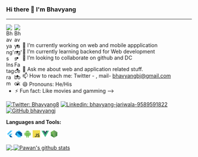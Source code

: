 ### Hi there 👋 I'm Bhavyang
-----------------------------

<!--
**bhavyangj/bhavyangj** is a ✨ _special_ ✨ repository because its `README.md` (this file) appears on your GitHub profile.

#Hey, I'm [Bhavyang jariwala!](https://bhavyangbj.tk) 👋

<p align="left"> <img src="https://komarev.com/ghpvc/?username=bhavyangj&label=Views&color=blue&style=plastic" alt="Bhavyang" /> </p>
<a href="https://twitter.com/bhavyang8">
  <img align="left" alt="Bhavyang's Twitter" width="22px" src="https://cdn.jsdelivr.net/npm/simple-icons@v3/icons/twitter.svg" />
</a>
<a href="https://www.linkedin.com/in/bhavyang-jariwala-958959182">
  <img align="left" alt="Bhavyang's Linkdein" width="22px" src="https://cdn.jsdelivr.net/npm/simple-icons@v3/icons/linkedin.svg" />
</a>
<a href="https://github.com/bhavyangj">
  <img align="left" alt="Bhavyang's Github" width="22px" src="https://cdn.jsdelivr.net/npm/simple-icons@v3/icons/github.svg" />
</a>
<!--<a href="https://t.me/">
  <img align="left" alt="Bhavyang's Telegram" width="22px" src="https://cdn.jsdelivr.net/npm/simple-icons@v3/icons/telegram.svg" />
</a>-->
<a href="https://www.instagram.com/bhavyang_912/">
  <img align="left" alt="Bhavyang's Instagram" width="22px" src="https://cdn.jsdelivr.net/npm/simple-icons@v3/icons/instagram.svg" />
</a>
<a href="https://www.facebook.com/bhavyang.bj/">
  <img align="left" alt="Bhavyang's Facebook" width="22px" src="https://cdn.jsdelivr.net/npm/simple-icons@v3/icons/facebook.svg" />
</a>
<!--
<a href="https://www.youtube.com/">
  <img align="left" alt="Bhavyang's Youtube" width="22px" src="https://cdn.jsdelivr.net/npm/simple-icons@v3/icons/youtube.svg" />
</a>-->

<br/>
<br/>


- 🔭 I’m currently working on web and mobile appplication
- 🌱 I’m currently learning backend for Web development
- 👯 I’m looking to collaborate on github and DC
<!-- 🤔 I’m looking for help with --> 
- 💬 Ask me about web and application related stuff.
- 📫 How to reach me: Twitter - , mail- bhavyangbj@gmail.com
- 😄 Pronouns: He/His
- ⚡ Fun fact: Like movies and gamming
-->

[![Twitter: Bhavyang8](https://img.shields.io/twitter/follow/bhavyang8?style=social)](https://twitter.com/bhavyang8)
[![Linkedin: bhavyang-jariwala-9589591822](https://img.shields.io/badge/-bhavyang8-blue?style=flat-square&logo=Linkedin&logoColor=white&link=https://bhavyang-jariwala-958959182/)](https://www.linkedin.com/in/bhavyang-jariwala-958959182/)
[![GitHub bhavyangj](https://img.shields.io/github/followers/bhavyangj?label=follow&style=social)](https://github.com/bhavyangj)


**Languages and Tools:**  

<code><img height="20" src="https://raw.githubusercontent.com/github/explore/80688e429a7d4ef2fca1e82350fe8e3517d3494d/topics/flutter/flutter.png"></code>
<code><img height="20" src="https://raw.githubusercontent.com/github/explore/80688e429a7d4ef2fca1e82350fe8e3517d3494d/topics/dart/dart.png"></code>
<code><img height="20" src="https://raw.githubusercontent.com/github/explore/80688e429a7d4ef2fca1e82350fe8e3517d3494d/topics/android/android.png"></code>
<code><img height="20" src="https://raw.githubusercontent.com/github/explore/80688e429a7d4ef2fca1e82350fe8e3517d3494d/topics/javascript/javascript.png"></code>
<code><img height="20" src="https://raw.githubusercontent.com/github/explore/80688e429a7d4ef2fca1e82350fe8e3517d3494d/topics/vue/vue.png"></code>
<code><img height="20" src="https://raw.githubusercontent.com/github/explore/80688e429a7d4ef2fca1e82350fe8e3517d3494d/topics/nodejs/nodejs.png"></code>    

<a href="https://github.com/bhavyangj">
  <img align="center" src="https://github-readme-stats.vercel.app/api/top-langs/?username=bhavyangj&theme=light&hide_langs_below=1" />
</a>
<a href="https://github.com/bhavyang">
 <img align="center" src="https://github-readme-stats.vercel.app/api?username=bhavyangj&show_icons=true&theme=light&line_height=27" alt="Pawan's github stats"/>
</a>
<!--<a href="https://github.com/bhavyangj/FlutterExampleApps">
  <img align="center" src="https://github-readme-stats.vercel.app/api/pin/?username=bhavyangj&repo=FlutterExampleApps&theme=light" />

<!--</a>
<a href="https://github.com/bhavyangj/VelocityX">
 <img align="center" src="https://github-readme-stats.vercel.app/api/pin/?username=bhavyangj&repo=VelocityX&theme=light" />
</a>

<div align="center">

### Show some ❤️ by starring some of the repositories!

</div>

